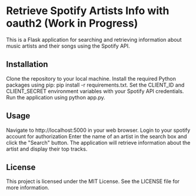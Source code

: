 # Retrieve Spotify Artists Info with oauth2 (Work in Progress)
This is a Flask application for searching and retrieving information about music artists and their songs using the Spotify API.

## Installation
Clone the repository to your local machine.
Install the required Python packages using pip: pip install -r requirements.txt.
Set the CLIENT_ID and CLIENT_SECRET environment variables with your Spotify API credentials.
Run the application using python app.py.
## Usage
Navigate to http://localhost:5000 in your web browser.
Login to your spotify account for authorization
Enter the name of an artist in the search box and click the "Search" button.
The application will retrieve information about the artist and display their top tracks.


## License
This project is licensed under the MIT License. See the LICENSE file for more information.